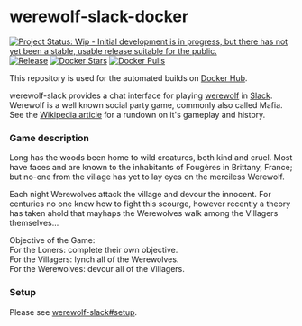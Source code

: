 # werewolf-slack-docker

[![Project Status: Wip - Initial development is in progress, but there has not yet been a stable, usable release suitable for the public.](http://www.repostatus.org/badges/latest/wip.svg)](http://www.repostatus.org/#wip)
[![Release](https://img.shields.io/github/release/hjwylde/werewolf-slack-docker.svg)](https://github.com/hjwylde/werewolf-slack-docker/releases/latest)
[![Docker Stars](https://img.shields.io/docker/stars/hjwylde/werewolf-slack-docker.svg)](https://hub.docker.com/r/hjwylde/werewolf-slack-docker/)
[![Docker Pulls](https://img.shields.io/docker/pulls/hjwylde/werewolf-slack-docker.svg)](https://hub.docker.com/r/hjwylde/werewolf-slack-docker/)

This repository is used for the automated builds on
    [Docker Hub](https://hub.docker.com/r/hjwylde/werewolf-slack-docker/).

werewolf-slack provides a chat interface for playing [werewolf](https://github.com/hjwylde/werewolf)
    in [Slack](https://slack.com/).
Werewolf is a well known social party game, commonly also called Mafia.
See the [Wikipedia article](https://en.wikipedia.org/wiki/Mafia_(party_game)) for a rundown on it's
    gameplay and history.

### Game description

Long has the woods been home to wild creatures, both kind and cruel.
Most have faces and are known to the inhabitants of Fougères in Brittany, France; but no-one from
    the village has yet to lay eyes on the merciless Werewolf.

Each night Werewolves attack the village and devour the innocent.
For centuries no one knew how to fight this scourge, however recently a theory has taken ahold
    that mayhaps the Werewolves walk among the Villagers themselves...

Objective of the Game:  
For the Loners: complete their own objective.  
For the Villagers: lynch all of the Werewolves.  
For the Werewolves: devour all of the Villagers.

### Setup

Please see [werewolf-slack#setup](https://github.com/hjwylde/werewolf-slack#setup).
